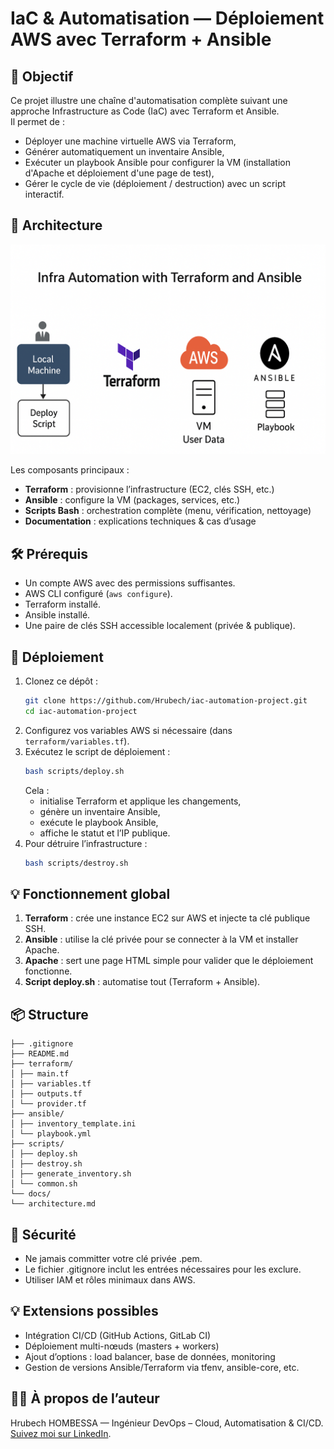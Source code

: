# IaC & Automatisation — Déploiement AWS avec Terraform + Ansible

## 🎯 Objectif

Ce projet illustre une chaîne d'automatisation complète suivant une approche Infrastructure as Code (IaC) avec Terraform et Ansible.  
Il permet de :
- Déployer une machine virtuelle AWS via Terraform,
- Générer automatiquement un inventaire Ansible,
- Exécuter un playbook Ansible pour configurer la VM (installation d'Apache et déploiement d'une page de test),
- Gérer le cycle de vie (déploiement / destruction) avec un script interactif.

## 🧩 Architecture

![architecture diagram](docs/architecture.png)  

Les composants principaux :
- **Terraform** : provisionne l’infrastructure (EC2, clés SSH, etc.)
- **Ansible** : configure la VM (packages, services, etc.)
- **Scripts Bash** : orchestration complète (menu, vérification, nettoyage)
- **Documentation** : explications techniques & cas d’usage

## 🛠 Prérequis

- Un compte AWS avec des permissions suffisantes.
- AWS CLI configuré (`aws configure`).
- Terraform installé.
- Ansible installé.
- Une paire de clés SSH accessible localement (privée & publique).

## 🚀 Déploiement

1. Clonez ce dépôt :  
   ```bash
   git clone https://github.com/Hrubech/iac-automation-project.git
   cd iac-automation-project
2. Configurez vos variables AWS si nécessaire (dans `terraform/variables.tf`).
3. Exécutez le script de déploiement :
    ```bash
   bash scripts/deploy.sh
   ```
   Cela :
   - initialise Terraform et applique les changements,
   - génère un inventaire Ansible,
   - exécute le playbook Ansible,
   - affiche le statut et l’IP publique.
4. Pour détruire l’infrastructure :
    ```bash
   bash scripts/destroy.sh

## 💡 Fonctionnement global

1. **Terraform** : crée une instance EC2 sur AWS et injecte ta clé publique SSH.
2. **Ansible** : utilise la clé privée pour se connecter à la VM et installer Apache.
3. **Apache** : sert une page HTML simple pour valider que le déploiement fonctionne.
4. **Script deploy.sh** : automatise tout (Terraform + Ansible).

## 📦 Structure
```
├── .gitignore
├── README.md
├── terraform/
│ ├── main.tf
│ ├── variables.tf
│ ├── outputs.tf
│ └── provider.tf
├── ansible/
│ ├── inventory_template.ini
│ └── playbook.yml
├── scripts/
│ ├── deploy.sh
│ ├── destroy.sh
│ ├── generate_inventory.sh
│ └── common.sh
└── docs/
└── architecture.md
```

## 🔐 Sécurité

- Ne jamais committer votre clé privée .pem.
- Le fichier .gitignore inclut les entrées nécessaires pour les exclure.
- Utiliser IAM et rôles minimaux dans AWS.

## 💡 Extensions possibles

- Intégration CI/CD (GitHub Actions, GitLab CI)
- Déploiement multi-nœuds (masters + workers)
- Ajout d’options : load balancer, base de données, monitoring
- Gestion de versions Ansible/Terraform via tfenv, ansible-core, etc.

## 🧑‍💻 À propos de l’auteur

Hrubech HOMBESSA — Ingénieur DevOps – Cloud, Automatisation & CI/CD.  
[Suivez moi sur LinkedIn](https://www.linkedin.com/in/hrubech-hombessa/).